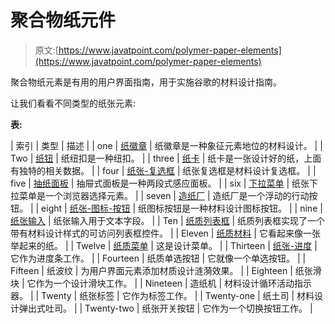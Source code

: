 # 聚合物纸元件

> 原文:[https://www.javatpoint.com/polymer-paper-elements](https://www.javatpoint.com/polymer-paper-elements)

聚合物纸元素是有用的用户界面指南，用于实施谷歌的材料设计指南。

让我们看看不同类型的纸张元素:

**表:**

| 索引 | 类型 | 描述 |
| one | [纸徽章](polymer-paper-badge) | 纸徽章是一种象征元素地位的材料设计。 |
| Two | [纸钮](polymer-paper-button) | 纸纽扣是一种纽扣。 |
| three | [纸卡](polymer-paper-card) | 纸卡是一张设计好的纸，上面有独特的相关数据。 |
| four | [纸张-复选框](polymer-paper-checkbox) | 纸张复选框是材料设计复选框。 |
| five | [抽纸面板](polymer-paper-drawer-panel) | 抽屉式面板是一种两段式感应面板。 |
| six | [下拉菜单](polymer-paper-dropdown-menu) | 纸张下拉菜单是一个浏览器选择元素。 |
| seven | [造纸厂](polymer-paper-fab) | 造纸厂是一个浮动的行动按钮。 |
| eight | [纸张-图标-按钮](polymer-paper-icon-button) | 纸图标按钮是一种材料设计图标按钮。 |
| nine | [纸张输入](polymer-paper-input) | 纸张输入用于文本字段。 |
| Ten | [纸质列表框](polymer-paper-listbox) | 纸质列表框实现了一个带有材料设计样式的可访问列表框控件。 |
| Eleven | [纸质材料](polymer-paper-material) | 它看起来像一张举起来的纸。 |
| Twelve | [纸质菜单](polymer-paper-menu) | 这是设计菜单。 |
| Thirteen | [纸张-进度](polymer-paper-progress) | 它作为进度条工作。 |
| Fourteen | 纸质单选按钮 | 它就像一个单选按钮。 |
| Fifteen | 纸波纹 | 为用户界面元素添加材质设计涟漪效果。 |
| Eighteen | 纸张滑块 | 它作为一个设计滑块工作。 |
| Nineteen | 造纸机 | 材料设计循环活动指示器。 |
| Twenty | 纸张标签 | 它作为标签工作。 |
| Twenty-one | 纸土司 | 材料设计弹出式吐司。 |
| Twenty-two | 纸张开关按钮 | 它作为一个切换按钮工作。 |